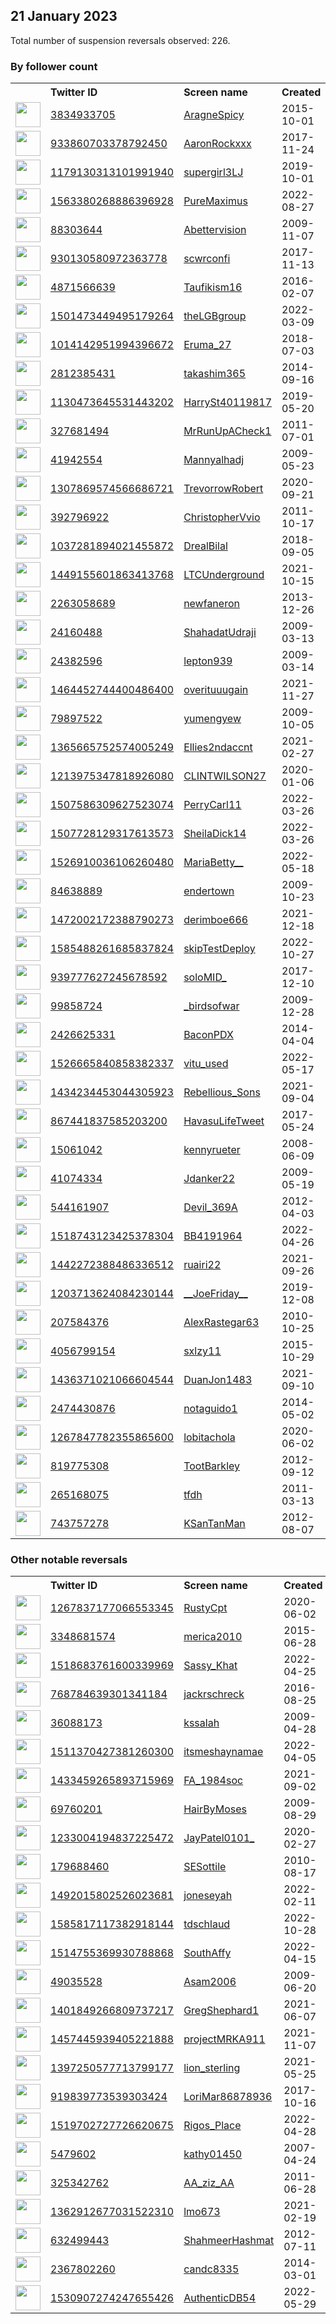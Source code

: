 
## 21 January 2023
Total number of suspension reversals observed: 226.

### By follower count
<table><tr><th></th><th align="left">Twitter ID</th><th align="left">Screen name</th>
<th align="left">Created</th><th align="left">Status</th><th align="left">Suspended</th><th align="left">Followers</th>
<tr><td><a href="https://pbs.twimg.com/profile_images/1616371380529799175/iMRsUWBM_normal.jpg"><img src="https://pbs.twimg.com/profile_images/1616371380529799175/iMRsUWBM_normal.jpg" width="40px" height="40px" align="center"/></a></td><td><a href="https://twitter.com/intent/user?user_id=3834933705">3834933705</a></td><td><a href="https://twitter.com/AragneSpicy">AragneSpicy</a></td><td>2015-10-01</td><td align="center"></td><td>2022-05-27</td><td>38855</td></tr>
<tr><td><a href="https://pbs.twimg.com/profile_images/1552443586381217793/ntZ1C9BB_normal.jpg"><img src="https://pbs.twimg.com/profile_images/1552443586381217793/ntZ1C9BB_normal.jpg" width="40px" height="40px" align="center"/></a></td><td><a href="https://twitter.com/intent/user?user_id=933860703378792450">933860703378792450</a></td><td><a href="https://twitter.com/AaronRockxxx">AaronRockxxx</a></td><td>2017-11-24</td><td align="center"></td><td>2022-12-21</td><td>30730</td></tr>
<tr><td><a href="https://pbs.twimg.com/profile_images/1616461184068116480/hc3lrNko_normal.jpg"><img src="https://pbs.twimg.com/profile_images/1616461184068116480/hc3lrNko_normal.jpg" width="40px" height="40px" align="center"/></a></td><td><a href="https://twitter.com/intent/user?user_id=1179130313101991940">1179130313101991940</a></td><td><a href="https://twitter.com/supergirl3LJ">supergirl3LJ</a></td><td>2019-10-01</td><td align="center"></td><td>2022-11-24</td><td>16838</td></tr>
<tr><td><a href="https://pbs.twimg.com/profile_images/1594077823588700160/jxT_tVj-_normal.jpg"><img src="https://pbs.twimg.com/profile_images/1594077823588700160/jxT_tVj-_normal.jpg" width="40px" height="40px" align="center"/></a></td><td><a href="https://twitter.com/intent/user?user_id=1563380268886396928">1563380268886396928</a></td><td><a href="https://twitter.com/PureMaximus">PureMaximus</a></td><td>2022-08-27</td><td align="center"></td><td>2022-11-24</td><td>10127</td></tr>
<tr><td><a href="https://pbs.twimg.com/profile_images/791062052773081088/LDgmm9XI_normal.jpg"><img src="https://pbs.twimg.com/profile_images/791062052773081088/LDgmm9XI_normal.jpg" width="40px" height="40px" align="center"/></a></td><td><a href="https://twitter.com/intent/user?user_id=88303644">88303644</a></td><td><a href="https://twitter.com/Abettervision">Abettervision</a></td><td>2009-11-07</td><td align="center"></td><td>2022-03-01</td><td>7317</td></tr>
<tr><td><a href="https://pbs.twimg.com/profile_images/1036692497773162496/1Pzctc-m_normal.jpg"><img src="https://pbs.twimg.com/profile_images/1036692497773162496/1Pzctc-m_normal.jpg" width="40px" height="40px" align="center"/></a></td><td><a href="https://twitter.com/intent/user?user_id=930130580972363778">930130580972363778</a></td><td><a href="https://twitter.com/scwrconfi">scwrconfi</a></td><td>2017-11-13</td><td align="center"></td><td>2023-01-12</td><td>6903</td></tr>
<tr><td><a href="https://pbs.twimg.com/profile_images/893346651028340737/KnRCbXfd_normal.jpg"><img src="https://pbs.twimg.com/profile_images/893346651028340737/KnRCbXfd_normal.jpg" width="40px" height="40px" align="center"/></a></td><td><a href="https://twitter.com/intent/user?user_id=4871566639">4871566639</a></td><td><a href="https://twitter.com/Taufikism16">Taufikism16</a></td><td>2016-02-07</td><td align="center"></td><td>2022-12-25</td><td>6658</td></tr>
<tr><td><a href="https://pbs.twimg.com/profile_images/1501489651638358016/PWO2at_f_normal.jpg"><img src="https://pbs.twimg.com/profile_images/1501489651638358016/PWO2at_f_normal.jpg" width="40px" height="40px" align="center"/></a></td><td><a href="https://twitter.com/intent/user?user_id=1501473449495179264">1501473449495179264</a></td><td><a href="https://twitter.com/theLGBgroup">theLGBgroup</a></td><td>2022-03-09</td><td align="center"></td><td>2022-09-13</td><td>5553</td></tr>
<tr><td><a href="https://pbs.twimg.com/profile_images/1570470963300401153/fLz4GqLW_normal.jpg"><img src="https://pbs.twimg.com/profile_images/1570470963300401153/fLz4GqLW_normal.jpg" width="40px" height="40px" align="center"/></a></td><td><a href="https://twitter.com/intent/user?user_id=1014142951994396672">1014142951994396672</a></td><td><a href="https://twitter.com/Eruma_27">Eruma_27</a></td><td>2018-07-03</td><td align="center"></td><td>2022-11-14</td><td>4229</td></tr>
<tr><td><a href="https://pbs.twimg.com/profile_images/1528608507729444864/CuSVgp1l_normal.jpg"><img src="https://pbs.twimg.com/profile_images/1528608507729444864/CuSVgp1l_normal.jpg" width="40px" height="40px" align="center"/></a></td><td><a href="https://twitter.com/intent/user?user_id=2812385431">2812385431</a></td><td><a href="https://twitter.com/takashim365">takashim365</a></td><td>2014-09-16</td><td align="center"></td><td>2023-01-14</td><td>3455</td></tr>
<tr><td><a href="https://pbs.twimg.com/profile_images/1131806757985161216/-8sOvnvE_normal.jpg"><img src="https://pbs.twimg.com/profile_images/1131806757985161216/-8sOvnvE_normal.jpg" width="40px" height="40px" align="center"/></a></td><td><a href="https://twitter.com/intent/user?user_id=1130473645531443202">1130473645531443202</a></td><td><a href="https://twitter.com/HarrySt40119817">HarrySt40119817</a></td><td>2019-05-20</td><td align="center"></td><td>2022-09-21</td><td>3416</td></tr>
<tr><td><a href="https://pbs.twimg.com/profile_images/1607501737547501571/1xZwzSX-_normal.jpg"><img src="https://pbs.twimg.com/profile_images/1607501737547501571/1xZwzSX-_normal.jpg" width="40px" height="40px" align="center"/></a></td><td><a href="https://twitter.com/intent/user?user_id=327681494">327681494</a></td><td><a href="https://twitter.com/MrRunUpACheck1">MrRunUpACheck1</a></td><td>2011-07-01</td><td align="center"></td><td>2023-01-11</td><td>3339</td></tr>
<tr><td><a href="https://pbs.twimg.com/profile_images/1256742943421083650/jUt-jXVK_normal.jpg"><img src="https://pbs.twimg.com/profile_images/1256742943421083650/jUt-jXVK_normal.jpg" width="40px" height="40px" align="center"/></a></td><td><a href="https://twitter.com/intent/user?user_id=41942554">41942554</a></td><td><a href="https://twitter.com/Mannyalhadj">Mannyalhadj</a></td><td>2009-05-23</td><td align="center"></td><td></td><td>3268</td></tr>
<tr><td><a href="https://pbs.twimg.com/profile_images/1307869957427007489/_tWIYYkz_normal.jpg"><img src="https://pbs.twimg.com/profile_images/1307869957427007489/_tWIYYkz_normal.jpg" width="40px" height="40px" align="center"/></a></td><td><a href="https://twitter.com/intent/user?user_id=1307869574566686721">1307869574566686721</a></td><td><a href="https://twitter.com/TrevorrowRobert">TrevorrowRobert</a></td><td>2020-09-21</td><td align="center"></td><td>2023-01-17</td><td>2979</td></tr>
<tr><td><a href="https://pbs.twimg.com/profile_images/1560194747410644997/t09uO_O8_normal.jpg"><img src="https://pbs.twimg.com/profile_images/1560194747410644997/t09uO_O8_normal.jpg" width="40px" height="40px" align="center"/></a></td><td><a href="https://twitter.com/intent/user?user_id=392796922">392796922</a></td><td><a href="https://twitter.com/ChristopherVvio">ChristopherVvio</a></td><td>2011-10-17</td><td align="center"></td><td>2022-12-20</td><td>2843</td></tr>
<tr><td><a href="https://pbs.twimg.com/profile_images/1572661754999578625/32Ek4xDs_normal.jpg"><img src="https://pbs.twimg.com/profile_images/1572661754999578625/32Ek4xDs_normal.jpg" width="40px" height="40px" align="center"/></a></td><td><a href="https://twitter.com/intent/user?user_id=1037281894021455872">1037281894021455872</a></td><td><a href="https://twitter.com/DrealBilal">DrealBilal</a></td><td>2018-09-05</td><td align="center"></td><td>2022-11-24</td><td>2824</td></tr>
<tr><td><a href="https://pbs.twimg.com/profile_images/1449767028907257860/5575_kbY_normal.jpg"><img src="https://pbs.twimg.com/profile_images/1449767028907257860/5575_kbY_normal.jpg" width="40px" height="40px" align="center"/></a></td><td><a href="https://twitter.com/intent/user?user_id=1449155601863413768">1449155601863413768</a></td><td><a href="https://twitter.com/LTCUnderground">LTCUnderground</a></td><td>2021-10-15</td><td align="center"></td><td>2023-01-16</td><td>2518</td></tr>
<tr><td><a href="https://pbs.twimg.com/profile_images/1071751200750489600/f0wRuIxz_normal.jpg"><img src="https://pbs.twimg.com/profile_images/1071751200750489600/f0wRuIxz_normal.jpg" width="40px" height="40px" align="center"/></a></td><td><a href="https://twitter.com/intent/user?user_id=2263058689">2263058689</a></td><td><a href="https://twitter.com/newfaneron">newfaneron</a></td><td>2013-12-26</td><td align="center"></td><td>2023-01-12</td><td>2375</td></tr>
<tr><td><a href="https://pbs.twimg.com/profile_images/1258548587/My_Profile_Pic_normal.jpg"><img src="https://pbs.twimg.com/profile_images/1258548587/My_Profile_Pic_normal.jpg" width="40px" height="40px" align="center"/></a></td><td><a href="https://twitter.com/intent/user?user_id=24160488">24160488</a></td><td><a href="https://twitter.com/ShahadatUdraji">ShahadatUdraji</a></td><td>2009-03-13</td><td align="center"></td><td>2023-01-09</td><td>2228</td></tr>
<tr><td><a href="https://pbs.twimg.com/profile_images/535987576046235648/a7lRfc9d_normal.jpeg"><img src="https://pbs.twimg.com/profile_images/535987576046235648/a7lRfc9d_normal.jpeg" width="40px" height="40px" align="center"/></a></td><td><a href="https://twitter.com/intent/user?user_id=24382596">24382596</a></td><td><a href="https://twitter.com/lepton939">lepton939</a></td><td>2009-03-14</td><td align="center"></td><td>2022-09-04</td><td>2164</td></tr>
<tr><td><a href="https://pbs.twimg.com/profile_images/1612163689209298944/ehmqzjN-_normal.jpg"><img src="https://pbs.twimg.com/profile_images/1612163689209298944/ehmqzjN-_normal.jpg" width="40px" height="40px" align="center"/></a></td><td><a href="https://twitter.com/intent/user?user_id=1464452744400486400">1464452744400486400</a></td><td><a href="https://twitter.com/overituuugain">overituuugain</a></td><td>2021-11-27</td><td align="center"></td><td>2023-01-16</td><td>2039</td></tr>
<tr><td><a href="https://pbs.twimg.com/profile_images/1604088127551057920/nkt13wL8_normal.jpg"><img src="https://pbs.twimg.com/profile_images/1604088127551057920/nkt13wL8_normal.jpg" width="40px" height="40px" align="center"/></a></td><td><a href="https://twitter.com/intent/user?user_id=79897522">79897522</a></td><td><a href="https://twitter.com/yumengyew">yumengyew</a></td><td>2009-10-05</td><td align="center"></td><td>2023-01-15</td><td>2012</td></tr>
<tr><td><a href="https://pbs.twimg.com/profile_images/1569120852205047811/AmdW7umm_normal.jpg"><img src="https://pbs.twimg.com/profile_images/1569120852205047811/AmdW7umm_normal.jpg" width="40px" height="40px" align="center"/></a></td><td><a href="https://twitter.com/intent/user?user_id=1365665752574005249">1365665752574005249</a></td><td><a href="https://twitter.com/Ellies2ndaccnt">Ellies2ndaccnt</a></td><td>2021-02-27</td><td align="center"></td><td>2022-10-12</td><td>1976</td></tr>
<tr><td><a href="https://pbs.twimg.com/profile_images/1557095172349067272/uUtLJIu1_normal.jpg"><img src="https://pbs.twimg.com/profile_images/1557095172349067272/uUtLJIu1_normal.jpg" width="40px" height="40px" align="center"/></a></td><td><a href="https://twitter.com/intent/user?user_id=1213975347818926080">1213975347818926080</a></td><td><a href="https://twitter.com/CLINTWILSON27">CLINTWILSON27</a></td><td>2020-01-06</td><td align="center"></td><td>2023-01-10</td><td>1898</td></tr>
<tr><td><a href="https://pbs.twimg.com/profile_images/1507586337372782592/hWEM_vsZ_normal.jpg"><img src="https://pbs.twimg.com/profile_images/1507586337372782592/hWEM_vsZ_normal.jpg" width="40px" height="40px" align="center"/></a></td><td><a href="https://twitter.com/intent/user?user_id=1507586309627523074">1507586309627523074</a></td><td><a href="https://twitter.com/PerryCarl11">PerryCarl11</a></td><td>2022-03-26</td><td align="center"></td><td>2023-01-10</td><td>1841</td></tr>
<tr><td><a href="https://pbs.twimg.com/profile_images/1507728155821359107/9lfcyTKy_normal.jpg"><img src="https://pbs.twimg.com/profile_images/1507728155821359107/9lfcyTKy_normal.jpg" width="40px" height="40px" align="center"/></a></td><td><a href="https://twitter.com/intent/user?user_id=1507728129317613573">1507728129317613573</a></td><td><a href="https://twitter.com/SheilaDick14">SheilaDick14</a></td><td>2022-03-26</td><td align="center"></td><td>2023-01-12</td><td>1816</td></tr>
<tr><td><a href="https://pbs.twimg.com/profile_images/1586460312533868544/iUzMjFcH_normal.jpg"><img src="https://pbs.twimg.com/profile_images/1586460312533868544/iUzMjFcH_normal.jpg" width="40px" height="40px" align="center"/></a></td><td><a href="https://twitter.com/intent/user?user_id=1526910036106260480">1526910036106260480</a></td><td><a href="https://twitter.com/MariaBetty__">MariaBetty__</a></td><td>2022-05-18</td><td align="center"></td><td>2023-01-16</td><td>1791</td></tr>
<tr><td><a href="https://pbs.twimg.com/profile_images/1591568404695203841/zLg3HtTq_normal.jpg"><img src="https://pbs.twimg.com/profile_images/1591568404695203841/zLg3HtTq_normal.jpg" width="40px" height="40px" align="center"/></a></td><td><a href="https://twitter.com/intent/user?user_id=84638889">84638889</a></td><td><a href="https://twitter.com/endertown">endertown</a></td><td>2009-10-23</td><td align="center"></td><td>2023-01-15</td><td>1725</td></tr>
<tr><td><a href="https://pbs.twimg.com/profile_images/1472002383223963648/L0W8FNFj_normal.jpg"><img src="https://pbs.twimg.com/profile_images/1472002383223963648/L0W8FNFj_normal.jpg" width="40px" height="40px" align="center"/></a></td><td><a href="https://twitter.com/intent/user?user_id=1472002172388790273">1472002172388790273</a></td><td><a href="https://twitter.com/derimboe666">derimboe666</a></td><td>2021-12-18</td><td align="center"></td><td>2022-12-07</td><td>1485</td></tr>
<tr><td><a href="https://pbs.twimg.com/profile_images/1615966856195473408/6TZZSAsd_normal.png"><img src="https://pbs.twimg.com/profile_images/1615966856195473408/6TZZSAsd_normal.png" width="40px" height="40px" align="center"/></a></td><td><a href="https://twitter.com/intent/user?user_id=1585488261685837824">1585488261685837824</a></td><td><a href="https://twitter.com/skipTestDeploy">skipTestDeploy</a></td><td>2022-10-27</td><td align="center"></td><td>2023-01-17</td><td>1477</td></tr>
<tr><td><a href="https://pbs.twimg.com/profile_images/1597602294622834690/ZhMxLfci_normal.jpg"><img src="https://pbs.twimg.com/profile_images/1597602294622834690/ZhMxLfci_normal.jpg" width="40px" height="40px" align="center"/></a></td><td><a href="https://twitter.com/intent/user?user_id=939777627245678592">939777627245678592</a></td><td><a href="https://twitter.com/soloMID_">soloMID_</a></td><td>2017-12-10</td><td align="center"></td><td>2023-01-15</td><td>1442</td></tr>
<tr><td><a href="https://pbs.twimg.com/profile_images/1573880312916070405/fhoTdRMl_normal.jpg"><img src="https://pbs.twimg.com/profile_images/1573880312916070405/fhoTdRMl_normal.jpg" width="40px" height="40px" align="center"/></a></td><td><a href="https://twitter.com/intent/user?user_id=99858724">99858724</a></td><td><a href="https://twitter.com/_birdsofwar">_birdsofwar</a></td><td>2009-12-28</td><td align="center"></td><td>2023-01-12</td><td>1404</td></tr>
<tr><td><a href="https://pbs.twimg.com/profile_images/1593014300687618049/SyYZ3GSC_normal.jpg"><img src="https://pbs.twimg.com/profile_images/1593014300687618049/SyYZ3GSC_normal.jpg" width="40px" height="40px" align="center"/></a></td><td><a href="https://twitter.com/intent/user?user_id=2426625331">2426625331</a></td><td><a href="https://twitter.com/BaconPDX">BaconPDX</a></td><td>2014-04-04</td><td align="center"></td><td>2023-01-15</td><td>1383</td></tr>
<tr><td><a href="https://pbs.twimg.com/profile_images/1526672939730579458/aD2t5vZu_normal.png"><img src="https://pbs.twimg.com/profile_images/1526672939730579458/aD2t5vZu_normal.png" width="40px" height="40px" align="center"/></a></td><td><a href="https://twitter.com/intent/user?user_id=1526665840858382337">1526665840858382337</a></td><td><a href="https://twitter.com/vitu_used">vitu_used</a></td><td>2022-05-17</td><td align="center"></td><td>2022-12-25</td><td>1286</td></tr>
<tr><td><a href="https://pbs.twimg.com/profile_images/1434236548032053251/8HFCwIH5_normal.jpg"><img src="https://pbs.twimg.com/profile_images/1434236548032053251/8HFCwIH5_normal.jpg" width="40px" height="40px" align="center"/></a></td><td><a href="https://twitter.com/intent/user?user_id=1434234453044305923">1434234453044305923</a></td><td><a href="https://twitter.com/Rebellious_Sons">Rebellious_Sons</a></td><td>2021-09-04</td><td align="center"></td><td>2023-01-04</td><td>1283</td></tr>
<tr><td><a href="https://pbs.twimg.com/profile_images/1096122753785028609/RbLTCm6j_normal.png"><img src="https://pbs.twimg.com/profile_images/1096122753785028609/RbLTCm6j_normal.png" width="40px" height="40px" align="center"/></a></td><td><a href="https://twitter.com/intent/user?user_id=867441837585203200">867441837585203200</a></td><td><a href="https://twitter.com/HavasuLifeTweet">HavasuLifeTweet</a></td><td>2017-05-24</td><td align="center">🔒</td><td></td><td>1197</td></tr>
<tr><td><a href="https://pbs.twimg.com/profile_images/1266381892321816585/dHFUBegl_normal.jpg"><img src="https://pbs.twimg.com/profile_images/1266381892321816585/dHFUBegl_normal.jpg" width="40px" height="40px" align="center"/></a></td><td><a href="https://twitter.com/intent/user?user_id=15061042">15061042</a></td><td><a href="https://twitter.com/kennyrueter">kennyrueter</a></td><td>2008-06-09</td><td align="center"></td><td>2023-01-15</td><td>1182</td></tr>
<tr><td><a href="https://pbs.twimg.com/profile_images/1591045158564421632/5AZLrd7l_normal.jpg"><img src="https://pbs.twimg.com/profile_images/1591045158564421632/5AZLrd7l_normal.jpg" width="40px" height="40px" align="center"/></a></td><td><a href="https://twitter.com/intent/user?user_id=41074334">41074334</a></td><td><a href="https://twitter.com/Jdanker22">Jdanker22</a></td><td>2009-05-19</td><td align="center"></td><td>2023-01-12</td><td>1156</td></tr>
<tr><td><a href="https://pbs.twimg.com/profile_images/1608821304534106112/F9EQGXBt_normal.jpg"><img src="https://pbs.twimg.com/profile_images/1608821304534106112/F9EQGXBt_normal.jpg" width="40px" height="40px" align="center"/></a></td><td><a href="https://twitter.com/intent/user?user_id=544161907">544161907</a></td><td><a href="https://twitter.com/Devil_369A">Devil_369A</a></td><td>2012-04-03</td><td align="center"></td><td>2023-01-12</td><td>1041</td></tr>
<tr><td><a href="https://pbs.twimg.com/profile_images/1542635607947710465/22QFT_2g_normal.jpg"><img src="https://pbs.twimg.com/profile_images/1542635607947710465/22QFT_2g_normal.jpg" width="40px" height="40px" align="center"/></a></td><td><a href="https://twitter.com/intent/user?user_id=1518743123425378304">1518743123425378304</a></td><td><a href="https://twitter.com/BB4191964">BB4191964</a></td><td>2022-04-26</td><td align="center"></td><td>2022-11-24</td><td>982</td></tr>
<tr><td><a href="https://pbs.twimg.com/profile_images/1590435401386393601/2KTQd69n_normal.jpg"><img src="https://pbs.twimg.com/profile_images/1590435401386393601/2KTQd69n_normal.jpg" width="40px" height="40px" align="center"/></a></td><td><a href="https://twitter.com/intent/user?user_id=1442272388486336512">1442272388486336512</a></td><td><a href="https://twitter.com/ruairi22">ruairi22</a></td><td>2021-09-26</td><td align="center"></td><td>2023-01-08</td><td>960</td></tr>
<tr><td><a href="https://pbs.twimg.com/profile_images/1395066525342633984/UilBR8_R_normal.jpg"><img src="https://pbs.twimg.com/profile_images/1395066525342633984/UilBR8_R_normal.jpg" width="40px" height="40px" align="center"/></a></td><td><a href="https://twitter.com/intent/user?user_id=1203713624084230144">1203713624084230144</a></td><td><a href="https://twitter.com/__JoeFriday__">__JoeFriday__</a></td><td>2019-12-08</td><td align="center"></td><td>2022-10-29</td><td>956</td></tr>
<tr><td><a href="https://pbs.twimg.com/profile_images/992207758161252352/HHe03z9y_normal.jpg"><img src="https://pbs.twimg.com/profile_images/992207758161252352/HHe03z9y_normal.jpg" width="40px" height="40px" align="center"/></a></td><td><a href="https://twitter.com/intent/user?user_id=207584376">207584376</a></td><td><a href="https://twitter.com/AlexRastegar63">AlexRastegar63</a></td><td>2010-10-25</td><td align="center"></td><td>2022-12-22</td><td>881</td></tr>
<tr><td><a href="https://pbs.twimg.com/profile_images/1578591268153659393/LHDUNhpd_normal.jpg"><img src="https://pbs.twimg.com/profile_images/1578591268153659393/LHDUNhpd_normal.jpg" width="40px" height="40px" align="center"/></a></td><td><a href="https://twitter.com/intent/user?user_id=4056799154">4056799154</a></td><td><a href="https://twitter.com/sxlzy11">sxlzy11</a></td><td>2015-10-29</td><td align="center"></td><td>2023-01-17</td><td>863</td></tr>
<tr><td><a href="https://pbs.twimg.com/profile_images/1564356708696133633/IV7INPQl_normal.jpg"><img src="https://pbs.twimg.com/profile_images/1564356708696133633/IV7INPQl_normal.jpg" width="40px" height="40px" align="center"/></a></td><td><a href="https://twitter.com/intent/user?user_id=1436371021066604544">1436371021066604544</a></td><td><a href="https://twitter.com/DuanJon1483">DuanJon1483</a></td><td>2021-09-10</td><td align="center"></td><td>2022-08-30</td><td>846</td></tr>
<tr><td><a href="https://pbs.twimg.com/profile_images/1349344567619964928/CLlWTM3Z_normal.jpg"><img src="https://pbs.twimg.com/profile_images/1349344567619964928/CLlWTM3Z_normal.jpg" width="40px" height="40px" align="center"/></a></td><td><a href="https://twitter.com/intent/user?user_id=2474430876">2474430876</a></td><td><a href="https://twitter.com/notaguido1">notaguido1</a></td><td>2014-05-02</td><td align="center"></td><td></td><td>810</td></tr>
<tr><td><a href="https://pbs.twimg.com/profile_images/1612232482157461511/R6JkMqMo_normal.jpg"><img src="https://pbs.twimg.com/profile_images/1612232482157461511/R6JkMqMo_normal.jpg" width="40px" height="40px" align="center"/></a></td><td><a href="https://twitter.com/intent/user?user_id=1267847782355865600">1267847782355865600</a></td><td><a href="https://twitter.com/lobitachola">lobitachola</a></td><td>2020-06-02</td><td align="center"></td><td>2023-01-16</td><td>761</td></tr>
<tr><td><a href="https://pbs.twimg.com/profile_images/2603090621/3fyu06znf9voko6otbkc_normal.jpeg"><img src="https://pbs.twimg.com/profile_images/2603090621/3fyu06znf9voko6otbkc_normal.jpeg" width="40px" height="40px" align="center"/></a></td><td><a href="https://twitter.com/intent/user?user_id=819775308">819775308</a></td><td><a href="https://twitter.com/TootBarkley">TootBarkley</a></td><td>2012-09-12</td><td align="center"></td><td></td><td>746</td></tr>
<tr><td><a href="https://pbs.twimg.com/profile_images/1574640074351861762/8XiMwgtz_normal.jpg"><img src="https://pbs.twimg.com/profile_images/1574640074351861762/8XiMwgtz_normal.jpg" width="40px" height="40px" align="center"/></a></td><td><a href="https://twitter.com/intent/user?user_id=265168075">265168075</a></td><td><a href="https://twitter.com/tfdh">tfdh</a></td><td>2011-03-13</td><td align="center"></td><td>2023-01-16</td><td>730</td></tr>
<tr><td><a href="https://pbs.twimg.com/profile_images/1301713678518149121/4cZl9YyK_normal.jpg"><img src="https://pbs.twimg.com/profile_images/1301713678518149121/4cZl9YyK_normal.jpg" width="40px" height="40px" align="center"/></a></td><td><a href="https://twitter.com/intent/user?user_id=743757278">743757278</a></td><td><a href="https://twitter.com/KSanTanMan">KSanTanMan</a></td><td>2012-08-07</td><td align="center"></td><td>2023-01-15</td><td>718</td></tr>
</table>

### Other notable reversals
<table><tr><th></th><th align="left">Twitter ID</th><th align="left">Screen name</th>
<th align="left">Created</th><th align="left">Status</th><th align="left">Suspended</th><th align="left">Followers</th>
<tr><td><a href="https://pbs.twimg.com/profile_images/1450516207610830854/2gAgvMBb_normal.jpg"><img src="https://pbs.twimg.com/profile_images/1450516207610830854/2gAgvMBb_normal.jpg" width="40px" height="40px" align="center"/></a></td><td><a href="https://twitter.com/intent/user?user_id=1267837177066553345">1267837177066553345</a></td><td><a href="https://twitter.com/RustyCpt">RustyCpt</a></td><td>2020-06-02</td><td align="center"></td><td>2023-01-16</td><td>98</td></tr>
<tr><td><a href="https://pbs.twimg.com/profile_images/1598528864287956992/ztHxv2Vs_normal.jpg"><img src="https://pbs.twimg.com/profile_images/1598528864287956992/ztHxv2Vs_normal.jpg" width="40px" height="40px" align="center"/></a></td><td><a href="https://twitter.com/intent/user?user_id=3348681574">3348681574</a></td><td><a href="https://twitter.com/merica2010">merica2010</a></td><td>2015-06-28</td><td align="center"></td><td>2023-01-18</td><td>569</td></tr>
<tr><td><a href="https://pbs.twimg.com/profile_images/1522339870278094852/4pSneLwv_normal.jpg"><img src="https://pbs.twimg.com/profile_images/1522339870278094852/4pSneLwv_normal.jpg" width="40px" height="40px" align="center"/></a></td><td><a href="https://twitter.com/intent/user?user_id=1518683761600339969">1518683761600339969</a></td><td><a href="https://twitter.com/Sassy_Khat">Sassy_Khat</a></td><td>2022-04-25</td><td align="center"></td><td>2023-01-12</td><td>184</td></tr>
<tr><td><a href="https://pbs.twimg.com/profile_images/1601110167415922688/aKX2m6aW_normal.jpg"><img src="https://pbs.twimg.com/profile_images/1601110167415922688/aKX2m6aW_normal.jpg" width="40px" height="40px" align="center"/></a></td><td><a href="https://twitter.com/intent/user?user_id=768784639301341184">768784639301341184</a></td><td><a href="https://twitter.com/jackrschreck">jackrschreck</a></td><td>2016-08-25</td><td align="center"></td><td>2023-01-16</td><td>235</td></tr>
<tr><td><a href="https://pbs.twimg.com/profile_images/1478603771/mustang_normal.jpg"><img src="https://pbs.twimg.com/profile_images/1478603771/mustang_normal.jpg" width="40px" height="40px" align="center"/></a></td><td><a href="https://twitter.com/intent/user?user_id=36088173">36088173</a></td><td><a href="https://twitter.com/kssalah">kssalah</a></td><td>2009-04-28</td><td align="center"></td><td>2023-01-16</td><td>98</td></tr>
<tr><td><a href="https://pbs.twimg.com/profile_images/1596342287407144960/T7axy98M_normal.jpg"><img src="https://pbs.twimg.com/profile_images/1596342287407144960/T7axy98M_normal.jpg" width="40px" height="40px" align="center"/></a></td><td><a href="https://twitter.com/intent/user?user_id=1511370427381260300">1511370427381260300</a></td><td><a href="https://twitter.com/itsmeshaynamae">itsmeshaynamae</a></td><td>2022-04-05</td><td align="center"></td><td>2023-01-16</td><td>136</td></tr>
<tr><td><a href="https://pbs.twimg.com/profile_images/1584384261901221888/ydULbSSX_normal.jpg"><img src="https://pbs.twimg.com/profile_images/1584384261901221888/ydULbSSX_normal.jpg" width="40px" height="40px" align="center"/></a></td><td><a href="https://twitter.com/intent/user?user_id=1433459265893715969">1433459265893715969</a></td><td><a href="https://twitter.com/FA_1984soc">FA_1984soc</a></td><td>2021-09-02</td><td align="center"></td><td>2023-01-04</td><td>80</td></tr>
<tr><td><a href="https://pbs.twimg.com/profile_images/821057887825002496/YLD7kB1I_normal.jpg"><img src="https://pbs.twimg.com/profile_images/821057887825002496/YLD7kB1I_normal.jpg" width="40px" height="40px" align="center"/></a></td><td><a href="https://twitter.com/intent/user?user_id=69760201">69760201</a></td><td><a href="https://twitter.com/HairByMoses">HairByMoses</a></td><td>2009-08-29</td><td align="center"></td><td>2023-01-15</td><td>85</td></tr>
<tr><td><a href="https://pbs.twimg.com/profile_images/1600573497004146722/_X-JPLlK_normal.jpg"><img src="https://pbs.twimg.com/profile_images/1600573497004146722/_X-JPLlK_normal.jpg" width="40px" height="40px" align="center"/></a></td><td><a href="https://twitter.com/intent/user?user_id=1233004194837225472">1233004194837225472</a></td><td><a href="https://twitter.com/JayPatel0101_">JayPatel0101_</a></td><td>2020-02-27</td><td align="center"></td><td>2023-01-15</td><td>139</td></tr>
<tr><td><a href="https://pbs.twimg.com/profile_images/1565215310646591488/8PoSJ3zJ_normal.jpg"><img src="https://pbs.twimg.com/profile_images/1565215310646591488/8PoSJ3zJ_normal.jpg" width="40px" height="40px" align="center"/></a></td><td><a href="https://twitter.com/intent/user?user_id=179688460">179688460</a></td><td><a href="https://twitter.com/SESottile">SESottile</a></td><td>2010-08-17</td><td align="center">🔒</td><td>2022-12-02</td><td>5</td></tr>
<tr><td><a href="https://pbs.twimg.com/profile_images/1595817759358988288/dgQ6tK5N_normal.jpg"><img src="https://pbs.twimg.com/profile_images/1595817759358988288/dgQ6tK5N_normal.jpg" width="40px" height="40px" align="center"/></a></td><td><a href="https://twitter.com/intent/user?user_id=1492015802526023681">1492015802526023681</a></td><td><a href="https://twitter.com/joneseyah">joneseyah</a></td><td>2022-02-11</td><td align="center"></td><td>2022-12-14</td><td>222</td></tr>
<tr><td><a href="https://pbs.twimg.com/profile_images/1587627732669702144/QdXllie1_normal.jpg"><img src="https://pbs.twimg.com/profile_images/1587627732669702144/QdXllie1_normal.jpg" width="40px" height="40px" align="center"/></a></td><td><a href="https://twitter.com/intent/user?user_id=1585817117382918144">1585817117382918144</a></td><td><a href="https://twitter.com/tdschlaud">tdschlaud</a></td><td>2022-10-28</td><td align="center"></td><td>2022-12-13</td><td>135</td></tr>
<tr><td><a href="https://pbs.twimg.com/profile_images/1604956750662324239/Fequ7HGz_normal.jpg"><img src="https://pbs.twimg.com/profile_images/1604956750662324239/Fequ7HGz_normal.jpg" width="40px" height="40px" align="center"/></a></td><td><a href="https://twitter.com/intent/user?user_id=1514755369930788868">1514755369930788868</a></td><td><a href="https://twitter.com/SouthAffy">SouthAffy</a></td><td>2022-04-15</td><td align="center"></td><td>2023-01-14</td><td>374</td></tr>
<tr><td><a href="https://pbs.twimg.com/profile_images/273920619/article-1147074-038A3DE7000005DC-629_468x522_normal.jpg"><img src="https://pbs.twimg.com/profile_images/273920619/article-1147074-038A3DE7000005DC-629_468x522_normal.jpg" width="40px" height="40px" align="center"/></a></td><td><a href="https://twitter.com/intent/user?user_id=49035528">49035528</a></td><td><a href="https://twitter.com/Asam2006">Asam2006</a></td><td>2009-06-20</td><td align="center"></td><td>2023-01-14</td><td>265</td></tr>
<tr><td><a href="https://pbs.twimg.com/profile_images/1562735408227794944/MtTGFeUP_normal.jpg"><img src="https://pbs.twimg.com/profile_images/1562735408227794944/MtTGFeUP_normal.jpg" width="40px" height="40px" align="center"/></a></td><td><a href="https://twitter.com/intent/user?user_id=1401849266809737217">1401849266809737217</a></td><td><a href="https://twitter.com/GregShephard1">GregShephard1</a></td><td>2021-06-07</td><td align="center"></td><td>2022-12-15</td><td>91</td></tr>
<tr><td><a href="https://pbs.twimg.com/profile_images/1597584301272444929/PvtcuZbv_normal.jpg"><img src="https://pbs.twimg.com/profile_images/1597584301272444929/PvtcuZbv_normal.jpg" width="40px" height="40px" align="center"/></a></td><td><a href="https://twitter.com/intent/user?user_id=1457445939405221888">1457445939405221888</a></td><td><a href="https://twitter.com/projectMRKA911">projectMRKA911</a></td><td>2021-11-07</td><td align="center"></td><td>2023-01-16</td><td>120</td></tr>
<tr><td><a href="https://pbs.twimg.com/profile_images/1397251282394550272/fTVOVSpY_normal.jpg"><img src="https://pbs.twimg.com/profile_images/1397251282394550272/fTVOVSpY_normal.jpg" width="40px" height="40px" align="center"/></a></td><td><a href="https://twitter.com/intent/user?user_id=1397250577713799177">1397250577713799177</a></td><td><a href="https://twitter.com/lion_sterling">lion_sterling</a></td><td>2021-05-25</td><td align="center">🔒</td><td>2023-01-16</td><td>0</td></tr>
<tr><td><a href="https://pbs.twimg.com/profile_images/1473773511810424832/S5LaPnvz_normal.jpg"><img src="https://pbs.twimg.com/profile_images/1473773511810424832/S5LaPnvz_normal.jpg" width="40px" height="40px" align="center"/></a></td><td><a href="https://twitter.com/intent/user?user_id=919839773539303424">919839773539303424</a></td><td><a href="https://twitter.com/LoriMar86878936">LoriMar86878936</a></td><td>2017-10-16</td><td align="center"></td><td>2023-01-15</td><td>38</td></tr>
<tr><td><a href="https://pbs.twimg.com/profile_images/1590637324211216385/6GmTQtrt_normal.jpg"><img src="https://pbs.twimg.com/profile_images/1590637324211216385/6GmTQtrt_normal.jpg" width="40px" height="40px" align="center"/></a></td><td><a href="https://twitter.com/intent/user?user_id=1519702727726620675">1519702727726620675</a></td><td><a href="https://twitter.com/Rigos_Place">Rigos_Place</a></td><td>2022-04-28</td><td align="center"></td><td>2023-01-04</td><td>371</td></tr>
<tr><td><a href="https://abs.twimg.com/sticky/default_profile_images/default_profile_normal.png"><img src="https://abs.twimg.com/sticky/default_profile_images/default_profile_normal.png" width="40px" height="40px" align="center"/></a></td><td><a href="https://twitter.com/intent/user?user_id=5479602">5479602</a></td><td><a href="https://twitter.com/kathy01450">kathy01450</a></td><td>2007-04-24</td><td align="center"></td><td>2022-12-21</td><td>5</td></tr>
<tr><td><a href="https://pbs.twimg.com/profile_images/1183685560726110208/dM9i_ePS_normal.jpg"><img src="https://pbs.twimg.com/profile_images/1183685560726110208/dM9i_ePS_normal.jpg" width="40px" height="40px" align="center"/></a></td><td><a href="https://twitter.com/intent/user?user_id=325342762">325342762</a></td><td><a href="https://twitter.com/AA_ziz_AA">AA_ziz_AA</a></td><td>2011-06-28</td><td align="center">🔒</td><td>2023-01-11</td><td>143</td></tr>
<tr><td><a href="https://abs.twimg.com/sticky/default_profile_images/default_profile_normal.png"><img src="https://abs.twimg.com/sticky/default_profile_images/default_profile_normal.png" width="40px" height="40px" align="center"/></a></td><td><a href="https://twitter.com/intent/user?user_id=1362912677031522310">1362912677031522310</a></td><td><a href="https://twitter.com/lmo673">lmo673</a></td><td>2021-02-19</td><td align="center"></td><td>2022-12-03</td><td>0</td></tr>
<tr><td><a href="https://pbs.twimg.com/profile_images/1584422810637815810/iAMa6Lmc_normal.jpg"><img src="https://pbs.twimg.com/profile_images/1584422810637815810/iAMa6Lmc_normal.jpg" width="40px" height="40px" align="center"/></a></td><td><a href="https://twitter.com/intent/user?user_id=632499443">632499443</a></td><td><a href="https://twitter.com/ShahmeerHashmat">ShahmeerHashmat</a></td><td>2012-07-11</td><td align="center"></td><td>2023-01-15</td><td>641</td></tr>
<tr><td><a href="https://pbs.twimg.com/profile_images/1291064063925993472/kkR-vh0z_normal.jpg"><img src="https://pbs.twimg.com/profile_images/1291064063925993472/kkR-vh0z_normal.jpg" width="40px" height="40px" align="center"/></a></td><td><a href="https://twitter.com/intent/user?user_id=2367802260">2367802260</a></td><td><a href="https://twitter.com/candc8335">candc8335</a></td><td>2014-03-01</td><td align="center"></td><td>2023-01-16</td><td>2</td></tr>
<tr><td><a href="https://pbs.twimg.com/profile_images/1532813927687630848/M4IVVDWD_normal.jpg"><img src="https://pbs.twimg.com/profile_images/1532813927687630848/M4IVVDWD_normal.jpg" width="40px" height="40px" align="center"/></a></td><td><a href="https://twitter.com/intent/user?user_id=1530907274247655426">1530907274247655426</a></td><td><a href="https://twitter.com/AuthenticDB54">AuthenticDB54</a></td><td>2022-05-29</td><td align="center"></td><td>2023-01-11</td><td>70</td></tr>
</table>
